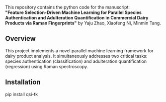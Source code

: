 This repository contains the python code for the manuscript:  
**"Feature Selection-Driven Machine Learning for Parallel Species Authentication and Adulteration Quantification in Commercial Dairy Products via Raman Fingerprints"** by Yaju Zhao, Xiaofeng Ni, Minmin Tang.

##  Overview

This project implements a novel parallel machine learning framework for dairy product analysis. It simultaneously addresses two critical tasks: species authentication (classification) and adulteration quantification (regression) using Raman spectroscopy. 

##  Installation
pip install qsi-tk
